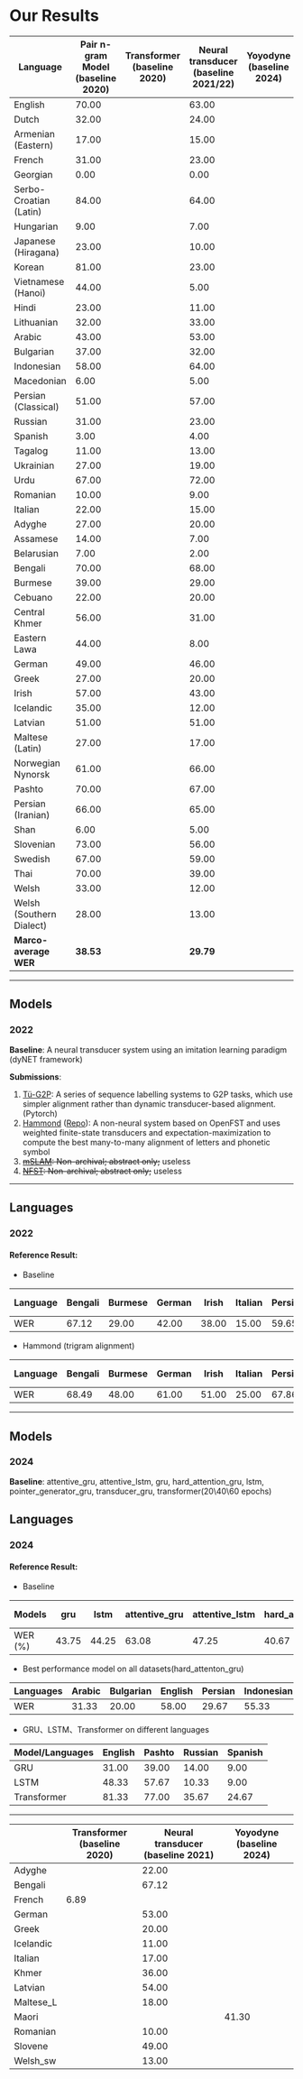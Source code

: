 # Our Results

| Language                 | Pair n-gram Model<br/>(baseline 2020) | Transformer<br/>(baseline 2020) | Neural transducer<br/>(baseline 2021/22) | Yoyodyne<br/>(baseline 2024) |
|--------------------------|---------------------------------------|---------------------------------|------------------------------------------|------------------------------|
| English                  | 70.00                                 |                                 | 63.00                                    |                              |
| Dutch                    | 32.00                                 |                                 | 24.00                                    |                              |
| Armenian (Eastern)       | 17.00                                 |                                 | 15.00                                    |                              |
| French                   | 31.00                                 |                                 | 23.00                                    |                              |
| Georgian                 | 0.00                                  |                                 | 0.00                                     |                              |
| Serbo-Croatian (Latin)   | 84.00                                 |                                 | 64.00                                    |                              |
| Hungarian                | 9.00                                  |                                 | 7.00                                     |                              |
| Japanese (Hiragana)      | 23.00                                 |                                 | 10.00                                    |                              |
| Korean                   | 81.00                                 |                                 | 23.00                                    |                              |
| Vietnamese (Hanoi)       | 44.00                                 |                                 | 5.00                                     |                              |
| Hindi                    | 23.00                                 |                                 | 11.00                                    |                              |
| Lithuanian               | 32.00                                 |                                 | 33.00                                    |                              |
| Arabic                   | 43.00                                 |                                 | 53.00                                    |                              |
| Bulgarian                | 37.00                                 |                                 | 32.00                                    |                              |
| Indonesian               | 58.00                                 |                                 | 64.00                                    |                              |
| Macedonian               | 6.00                                  |                                 | 5.00                                     |                              |
| Persian (Classical)      | 51.00                                 |                                 | 57.00                                    |                              |
| Russian                  | 31.00                                 |                                 | 23.00                                    |                              |
| Spanish                  | 3.00                                  |                                 | 4.00                                     |                              |
| Tagalog                  | 11.00                                 |                                 | 13.00                                    |                              |
| Ukrainian                | 27.00                                 |                                 | 19.00                                    |                              |
| Urdu                     | 67.00                                 |                                 | 72.00                                    |                              |
| Romanian                 | 10.00                                 |                                 | 9.00                                     |                              |
| Italian                  | 22.00                                 |                                 | 15.00                                    |                              |
| Adyghe                   | 27.00                                 |                                 | 20.00                                    |                              |
| Assamese                 | 14.00                                 |                                 | 7.00                                     |                              |
| Belarusian               | 7.00                                  |                                 | 2.00                                     |                              |
| Bengali                  | 70.00                                 |                                 | 68.00                                    |                              |                              
| Burmese                  | 39.00                                 |                                 | 29.00                                    |                              |
| Cebuano                  | 22.00                                 |                                 | 20.00                                    |                              |
| Central Khmer            | 56.00                                 |                                 | 31.00                                    |                              |
| Eastern Lawa             | 44.00                                 |                                 | 8.00                                     |                              |
| German                   | 49.00                                 |                                 | 46.00                                    |                              |
| Greek                    | 27.00                                 |                                 | 20.00                                    |                              |
| Irish                    | 57.00                                 |                                 | 43.00                                    |                              |
| Icelandic                | 35.00                                 |                                 | 12.00                                    |                              |
| Latvian                  | 51.00                                 |                                 | 51.00                                    |                              |
| Maltese (Latin)          | 27.00                                 |                                 | 17.00                                    |                              |
| Norwegian Nynorsk        | 61.00                                 |                                 | 66.00                                    |                              |
| Pashto                   | 70.00                                 |                                 | 67.00                                    |                              |
| Persian (Iranian)        | 66.00                                 |                                 | 65.00                                    |                              |
| Shan                     | 6.00                                  |                                 | 5.00                                     |                              |
| Slovenian                | 73.00                                 |                                 | 56.00                                    |                              |
| Swedish                  | 67.00                                 |                                 | 59.00                                    |                              |
| Thai                     | 70.00                                 |                                 | 39.00                                    |                              |
| Welsh                    | 33.00                                 |                                 | 12.00                                    |                              |
| Welsh (Southern Dialect) | 28.00                                 |                                 | 13.00                                    |                              |
| **Marco-average WER**    | **38.53**                             |                                 | **29.79**                                |                              |
---
## Models

### 2022
**Baseline**: A neural transducer system using an imitation learning paradigm (dyNET framework)

**Submissions**:
1. [Tü-G2P](https://aclanthology.org/2023.sigmorphon-1.28.pdf): A series of sequence labelling systems to G2P tasks, 
which use ​simpler alignment​ rather than dynamic transducer-based alignment.(Pytorch) 
2. [Hammond](https://aclanthology.org/2023.sigmorphon-1.29.pdf) ([Repo](https://github.com/hammondm/g2p2022)): A 
non-neural system based on OpenFST and uses weighted finite-state transducers and expectation-maximization to compute 
the best many-to-many alignment of letters and phonetic symbol 
3. ~~[mSLAM](https://aclanthology.org/2023.sigmorphon-1.31.pdf): Non-archival; abstract only;~~ useless
4. ~~[NFST](https://aclanthology.org/2023.sigmorphon-1.30.pdf): Non-archival; abstract only;~~ useless

---

## Languages

### 2022
#### Reference Result:

- Baseline

| Language | Bengali | Burmese | German | Irish | Italian | Persian | Swedish | Tagalog | Thai  | Ukrainian | Macro-average |
|----------|---------|---------|--------|-------|---------|---------|---------|---------|-------|-----------|---------------|
| WER      | 67.12   | 29.00   | 42.00  | 38.00 | 15.00   | 59.65   | 45.00   | 20.00   | 21.00 | 32.00     | 36.88         |

- Hammond (trigram alignment)

| Language | Bengali | Burmese | German | Irish | Italian | Persian | Swedish | Tagalog | Thai  | Ukrainian | Macro-average |
|----------|---------|---------|--------|-------|---------|---------|---------|---------|-------|-----------|---------------|
| WER      | 68.49   | 48.00   | 61.00  | 51.00 | 25.00   | 67.86   | 55.00   | 18.00   | 72.00 | 50.00     | 51.63         |

---
## Models

### 2024
**Baseline**: attentive_gru, attentive_lstm, gru, hard_attention_gru, lstm, pointer_generator_gru, transducer_gru, transformer(20\40\60 epochs)


## Languages

### 2024
#### Reference Result:

- Baseline

| Models                | gru   | lstm  | attentive_gru | attentive_lstm | hard_attention_gru | hard_attention_gru (Arab) | pointer_generator_gru | transducer_gru | transformer_20 | transformer_40 | transformer_60 |
|-----------------------|-------|-------|---------------|----------------|--------------------|--------------------------|----------------------|----------------|----------------|----------------|----------------|
| WER (%)               | 43.75 | 44.25 | 63.08         | 47.25          | 40.67              | 31.33                    | 62.17                | 69.33          | 78.25          | 81.58          | 79.50          |

- Best performance model on all datasets(hard_attenton_gru)

| Languages  | Arabic | Bulgarian | English | Persian | Indonesian | Macedonian | Pashto | Russian | Spanish | Tagalog | Ukrainian | Urdu |
|------------|--------|-----------|---------|---------|------------|------------|--------|---------|---------|---------|-----------|------|
| WER        | 31.33  | 20.00     | 58.00   | 29.67   | 55.33      | 3.67       | 44.33  | 10.33   | 5.00    | 40.33   | 15.67     | 64.00 |

- GRU、LSTM、Transformer on different languages
  
| Model/Languages   | English | Pashto | Russian | Spanish |
|-------------------|---------|--------|---------|---------|
| GRU               | 31.00   | 39.00  | 14.00   | 9.00    |
| LSTM              | 48.33   | 57.67  | 10.33   | 9.00    |
| Transformer       | 81.33   | 77.00  | 35.67   | 24.67   |



---

|          | Transformer<br/>(baseline 2020) | Neural transducer<br/>(baseline 2021) | Yoyodyne<br/>(baseline 2024) |
|----------|---------------------------------|---------------------------------------|------------------------------| 
| Adyghe   |                                 | 22.00                                 |                              |
| Bengali  |                                 | 67.12                                 |                              |
| French   | 6.89                            |                                       |                              |
| German   |                                 | 53.00                                 |                              |
| Greek    |                                 | 20.00                                 |                              |
| Icelandic|                                 | 11.00                                 |                              |
| Italian  |                                 | 17.00                                 |                              |
| Khmer    |                                 | 36.00                                 |                              |
| Latvian  |                                 | 54.00                                 |                              |
| Maltese_L|                                 | 18.00                                 |                              |
| Maori    |                                 |                                       | 41.30                        |
| Romanian |                                 | 10.00                                 |                              |
| Slovene  |                                 | 49.00                                 |                              |
| Welsh_sw |                                 | 13.00                                 |                              |
